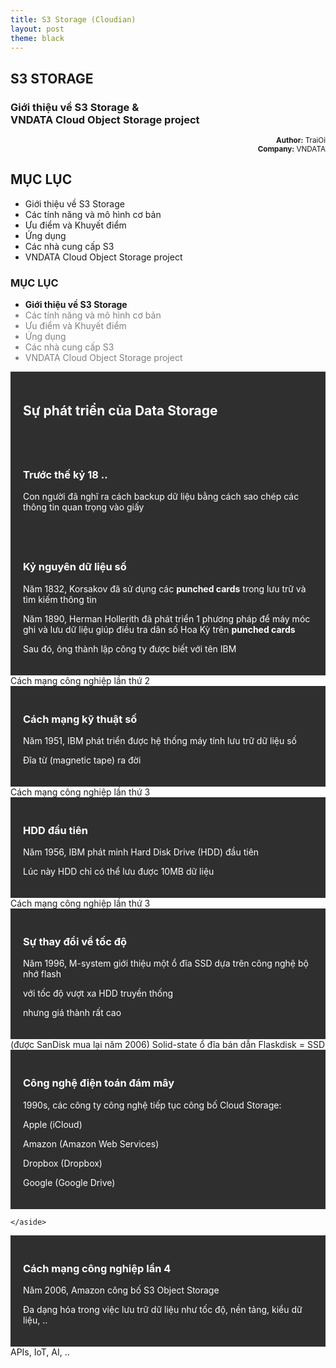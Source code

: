 ```yaml
---
title: S3 Storage (Cloudian)
layout: post
theme: black
---
```

<!-- TITLE -->
<section>
  <h1>S3 STORAGE</h1>
  <h3>Giới thiệu về S3 Storage & <br> VNDATA Cloud Object Storage project</h3>
  <p style="text-align: right;">
    <small><b>Author:</b> TraiOi</small><br />
    <small><b>Company:</b> VNDATA</small>
  </p>
</section>
<!-- END TITLE -->

<!-- MUCLUC -->
<section id="fragments">
  <h1>MỤC LỤC</h1>
  <ul>
    <li class="fragment fade-left">Giới thiệu về S3 Storage</li>
    <li class="fragment fade-left">Các tính năng và mô hình cơ bản</li>
    <li class="fragment fade-left">Ưu điểm và Khuyết điểm</li>
    <li class="fragment fade-left">Ứng dụng</li>
    <li class="fragment fade-left">Các nhà cung cấp S3</li>
    <li class="fragment fade-left">VNDATA Cloud Object Storage project</li>
  </ul>
</section>
<!-- END MUCLUC -->

<!-- 1 -->
<section id="fragments">
  <section>
    <h1>MỤC LỤC</h1>
    <ul>
     <li><b>Giới thiệu về S3 Storage</b></li>
     <li style="color: gray;">Các tính năng và mô hình cơ bản</li>
     <li style="color: gray;">Ưu điểm và Khuyết điểm</li>
     <li style="color: gray;">Ứng dụng</li>
     <li style="color: gray;">Các nhà cung cấp S3</li>
     <li style="color: gray;">VNDATA Cloud Object Storage project</li>
    </ul>
  </section>
  <section data-background="{{site.baseurl}}/images/2022/10/08/s3-storage-cloudian/001.jpg" data-background-size="80%">
    <div style="background-color: rgba(0, 0, 0, 0.9); color: #fff; padding: 20px; opacity: 0.9;">
      <h2>Sự phát triển của Data Storage</h2>
    </div>
  </section>
  <section data-background="{{site.baseurl}}/images/2022/10/08/s3-storage-cloudian/002.jpg" data-background-size="50%">
    <div style="background-color: rgba(0, 0, 0, 0.9); color: #fff; padding: 20px; opacity: 0.9;">
      <h3>Trước thế kỷ 18 ..</h3>
      <p><span class="fragment">Con người đã nghĩ ra cách backup dữ liệu bằng cách sao chép các thông tin quan trọng</span><span class="fragment"> vào giấy</span></p>
    </div>
  </section>
  <section data-background="{{site.baseurl}}/images/2022/10/08/s3-storage-cloudian/003.jpg" data-background-size="90%">
    <div style="background-color: rgba(0, 0, 0, 0.9); color: #fff; padding: 20px; opacity: 0.9;">
      <h3>Kỷ nguyên dữ liệu số</h3>
      <p><span class="fragment">Năm 1832, Korsakov đã sử dụng các <b>punched cards</b> trong lưu trữ và tìm kiếm thông tin</span></p>
      <p><span class="fragment">Năm 1890, Herman Hollerith đã phát triển 1 phương pháp để máy móc ghi và lưu dữ liệu giúp điều tra dân số Hoa Kỳ trên <b>punched cards</b></span></p>
      <p><span class="fragment">Sau đó, ông thành lập công ty được biết với tên IBM</span></p>
    </div>
    <aside class="notes">
      Cách mạng công nghiệp lần thứ 2
    </aside>
  </section>
  <section data-background="{{site.baseurl}}/images/2022/10/08/s3-storage-cloudian/004.jpg" data-background-size="90%">
    <div style="background-color: rgba(0, 0, 0, 0.9); color: #fff; padding: 20px; opacity: 0.9;">
      <h3>Cách mạng kỹ thuật số</h3>
      <p><span class="fragment">Năm 1951, IBM phát triển được hệ thống máy tính lưu trữ dữ liệu số</span></p>
      <p><span class="fragment">Đĩa từ (magnetic tape) ra đời</span></p>
    </div>
    <aside class="notes">
      Cách mạng công nghiệp lần thứ 3
    </aside>
  </section>
  <section data-background="{{site.baseurl}}/images/2022/10/08/s3-storage-cloudian/005.jpg" data-background-size="70%">
    <div style="background-color: rgba(0, 0, 0, 0.9); color: #fff; padding: 20px; opacity: 0.9;">
      <h3>HDD đầu tiên</h3>
      <p><span class="fragment">Năm 1956, IBM phát minh Hard Disk Drive (HDD) đầu tiên</span></p>
      <p><span class="fragment">Lúc này HDD chỉ có thể lưu được 10MB dữ liệu</span></p>
    </div>
    <aside class="notes">
      Cách mạng công nghiệp lần thứ 3
    </aside>
  </section>
  <section data-background="{{site.baseurl}}/images/2022/10/08/s3-storage-cloudian/006.jpg" data-background-size="80%">
    <div style="background-color: rgba(0, 0, 0, 0.9); color: #fff; padding: 20px; opacity: 0.9;">
      <h3>Sự thay đổi về tốc độ</h3>
      <p><span class="fragment">Năm 1996, M-system giới thiệu một ổ đĩa SSD dựa trên công nghệ bộ nhớ flash</span></p>
      <p><span class="fragment">với tốc độ vượt xa HDD truyền thống</span></p>
      <p><span class="fragment">nhưng giá thành rất cao</span></p>
    </div>
    <aside class="notes">
      (được SanDisk mua lại năm 2006)
      Solid-state ổ đĩa bán dẫn
      Flaskdisk = SSD
    </aside>
  </section>
  <section data-background="{{site.baseurl}}/images/2022/10/08/s3-storage-cloudian/007.jpg" data-background-size="70%">
    <div style="background-color: rgba(0, 0, 0, 0.9); color: #fff; padding: 20px; opacity: 0.9;">
      <h3>Công nghệ điện toán đám mây</h3>
      <p><span class="fragment">1990s, các công ty công nghệ tiếp tục công bố Cloud Storage:</span></p>
      <p><span class="fragment">Apple (iCloud)</span></p>
      <p><span class="fragment">Amazon (Amazon Web Services)</span></p>
      <p><span class="fragment">Dropbox (Dropbox)</span></p>
      <p><span class="fragment">Google (Google Drive)</span></p>
    </div>
    <aside class="notes">
      
    </aside>
  </section>
  <section data-background="{{site.baseurl}}/images/2022/10/08/s3-storage-cloudian/008.png" data-background-size="100%">
    <div style="background-color: rgba(0, 0, 0, 0.9); color: #fff; padding: 20px; opacity: 0.9;">
      <h3>Cách mạng công nghiệp lần 4</h3>
      <p><span class="fragment">Năm 2006, Amazon công bố S3 Object Storage</span></p>
      <p><span class="fragment">Đa dạng hóa trong việc lưu trữ dữ liệu như tốc độ, nền tảng, kiểu dữ liệu, ..</span></p>
    </div>
    <aside class="notes">
      APIs, IoT, AI, ..
    </aside>
  </section>
</section>
<!-- END 1 -->